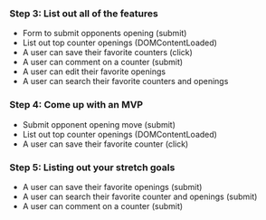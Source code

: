 








### Step 3: List out all of the features
* Form to submit opponents opening (submit)
* List out top counter openings (DOMContentLoaded)
* A user can save their favorite counters (click)
* A user can comment on a counter (submit)
* A user can edit their favorite openings
* A user can search their favorite counters and openings

### Step 4: Come up with an MVP
* Submit opponent opening move (submit)
* List out top counter openings (DOMContentLoaded)
* A user can save their favorite counter (click)

### Step 5: Listing out your stretch goals
* A user can save their favorite openings (submit)
* A user can search their favorite counter and openings   (submit)
* A user can comment on a counter (submit)


